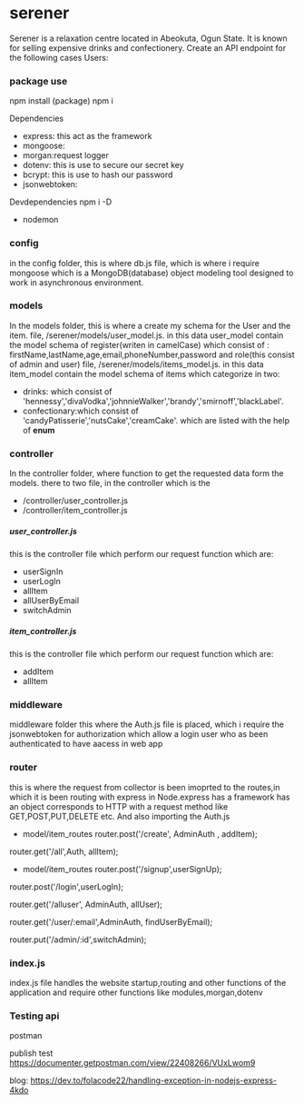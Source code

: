 # serener
Serener is a relaxation centre located in Abeokuta, Ogun State. It is known for
selling expensive drinks and confectionery. Create an API endpoint for the
following cases
Users:

### package use
npm install (package)
npm i

Dependencies
- express: this act as the framework
- mongoose: 
- morgan:request logger
- dotenv: this is use to secure our secret key
- bcrypt: this is use to hash our password
- jsonwebtoken:

Devdependencies npm i -D
- nodemon



### config
in the config folder, this is where db.js file, which is where i require mongoose which is a MongoDB(database) object modeling tool designed to work in asynchronous environment.

### models
In the models folder, this is where a create my schema for the User  and the item.
 file,
 /serener/models/user_model.js.
 in this data user_model contain the  model schema of register(writen in camelCase) which consist of :
 firstName,lastName,age,email,phoneNumber,password
 and role(this consist of admin and user)
file,
 /serener/models/items_model.js.
 in this data item_model contain the model schema of items which categorize in two:
 - drinks: which consist of 'hennessy','divaVodka','johnnieWalker','brandy','smirnoff','blackLabel'. 
 - confectionary:which consist of 'candyPatisserie','nutsCake','creamCake'.
 which are listed with the help of **enum**


### controller
In the controller folder, where function to get the requested data form the models.
there to two file, in the controller which is the
- /controller/user_controller.js
- /controller/item_controller.js

##### user_controller.js
this is the  controller file  which perform our request function which are:
- userSignIn
- userLogIn
- allItem
- allUserByEmail
- switchAdmin

##### item_controller.js
this is the  controller file  which perform our request function which are:
- addItem
- allItem

### middleware
middleware folder this where the Auth.js file is placed, which i require the jsonwebtoken for authorization which allow a login user who as been authenticated to have aacess in web app

### router
this is where the  request from collector is been imoprted to the routes,in which it is been routing with express in Node.express has a framework has an object corresponds to HTTP with a request method like GET,POST,PUT,DELETE etc. And also importing the Auth.js
- model/item_routes
router.post('/create', AdminAuth , addItem);

router.get('/all',Auth, allItem);

- model/item_routes
router.post('/signup',userSignUp);

router.post('/login',userLogIn);

router.get('/alluser', AdminAuth, allUser);

router.get('/user/:email',AdminAuth, findUserByEmail);

router.put('/admin/:id',switchAdmin);


### index.js
index.js file handles the website startup,routing and other functions of the application and require other functions like modules,morgan,dotenv





### Testing api
postman

publish test
https://documenter.getpostman.com/view/22408266/VUxLwom9



blog:
https://dev.to/folacode22/handling-exception-in-nodejs-express-4kdo


